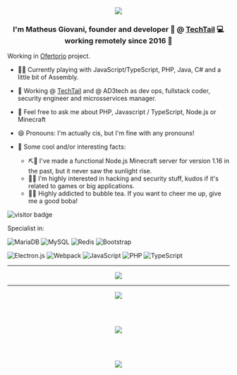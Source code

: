 <div align="center">
<img src="https://readme-typing-svg.herokuapp.com?font=sans-serif&size=30&color=8A17B3&center=true&vCenter=true&lines=%3COl%C3%A1%2C+mundo!%2F%3E;%3CHello%2C+world!%2F%3E;%3CCiao%2C+mondo!%2F%3E" />
</div>  

### <div align="center">I'm Matheus Giovani, founder and developer 👨‍ @ [TechTail](https://github.com/techtail) 💻 working remotely since 2016 🚀</div>  

Working in [Ofertorio](https://github.com/ofertorio) project.

- 👨‍💻 Currently playing with JavaScript/TypeScript, PHP, Java, C# and a little bit of Assembly. 
- 🔭 Working @ [TechTail](https://github.com/techtail) and @ AD3tech as dev ops, fullstack coder, security engineer and microsservices manager.
- 💬 Feel free to ask me about PHP, Javascript / TypeScript, Node.js or Minecraft
- 😄 Pronouns: I'm actually cis, but I'm fine with any pronouns!

- 🤔 Some cool and/or interesting facts:
  - ⛏💎 I've made a functional Node.js Minecraft server for version 1.16 in the past, but it never saw the sunlight rise.
  - 🐱‍💻 I'm highly interested in hacking and security stuff, kudos if it's related to games or big applications.
  - 🧋🥤 Highly addicted to bubble tea. If you want to cheer me up, give me a good boba!

![visitor badge](https://visitor-badge.glitch.me/badge?page_id=theprometeus.theprometeus.visitor-badge)

Specialist in:

![MariaDB](https://img.shields.io/badge/MariaDB-003545?style=for-the-badge&logo=mariadb&logoColor=white) ![MySQL](https://img.shields.io/badge/mysql-%2300f.svg?style=for-the-badge&logo=mysql&logoColor=white) ![Redis](https://img.shields.io/badge/redis-%23DD0031.svg?style=for-the-badge&logo=redis&logoColor=white) ![Bootstrap](https://img.shields.io/badge/bootstrap-%23563D7C.svg?style=for-the-badge&logo=bootstrap&logoColor=white)

![Electron.js](https://img.shields.io/badge/Electron-191970?style=for-the-badge&logo=Electron&logoColor=white) ![Webpack](https://img.shields.io/badge/webpack-%238DD6F9.svg?style=for-the-badge&logo=webpack&logoColor=black) ![JavaScript](https://img.shields.io/badge/javascript-%23323330.svg?style=for-the-badge&logo=javascript&logoColor=%23F7DF1E) ![PHP](https://img.shields.io/badge/php-%23777BB4.svg?style=for-the-badge&logo=php&logoColor=white) ![TypeScript](https://img.shields.io/badge/typescript-%23007ACC.svg?style=for-the-badge&logo=typescript&logoColor=white)

---

<div align="center">
  <img src="https://skillicons.dev/icons?perline=10&i=ts,js,php,html,pug,css,sass,java,regex,mysql,express,mongodb,redis,nodejs,cs,nginx,webpack,wordpress,cloudflare,visualstudio" />
</div>

---

<div align="center">
  <img src="https://github-readme-stats.vercel.app/api?username=theprometeus&theme=react&show_icons=true" />
  
  <br/><br/>
  
  <img src="https://github-readme-stats.vercel.app/api/top-langs/?username=theprometeus&theme=react" />
  
  <br/><br/>
  
  <a href="https://spotify-github-profile.vercel.app/api/view?uid=gcprometeus&redirect=true">
    <img src="https://spotify-github-profile.vercel.app/api/view?uid=gcprometeus&cover_image=true&theme=default&bar_color=9e09c8&bar_color_cover=true" />
  </a>
</div>
